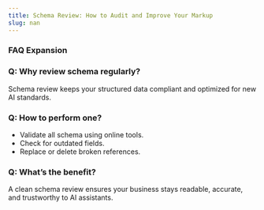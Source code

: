```yaml
---
title: Schema Review: How to Audit and Improve Your Markup
slug: nan
---
```


### FAQ Expansion
### Q: Why review schema regularly?
Schema review keeps your structured data compliant and optimized for new AI standards.

### Q: How to perform one?
- Validate all schema using online tools.
- Check for outdated fields.
- Replace or delete broken references.

### Q: What’s the benefit?
A clean schema review ensures your business stays readable, accurate, and trustworthy to AI assistants.